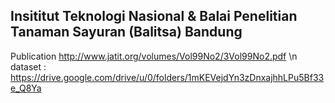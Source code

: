 Insititut Teknologi Nasional & Balai Penelitian Tanaman Sayuran (Balitsa) Bandung
---
Publication http://www.jatit.org/volumes/Vol99No2/3Vol99No2.pdf \n
dataset : https://drive.google.com/drive/u/0/folders/1mKEVejdYn3zDnxajhhLPu5Bf33e_Q8Ya
